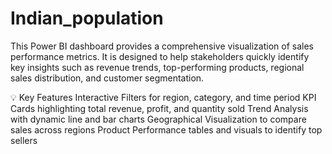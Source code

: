 # Indian_population

This Power BI dashboard provides a comprehensive visualization of sales performance metrics. It is designed to help stakeholders quickly identify key insights such as revenue trends, top-performing products, regional sales distribution, and customer segmentation.

💡 Key Features
Interactive Filters for region, category, and time period
KPI Cards highlighting total revenue, profit, and quantity sold
Trend Analysis with dynamic line and bar charts
Geographical Visualization to compare sales across regions
Product Performance tables and visuals to identify top sellers
